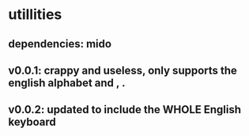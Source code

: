 # utillities

dependencies:
mido
-------------
v0.0.1: crappy and useless, only supports the english alphabet and , .
-------------
v0.0.2: updated to include the WHOLE English keyboard 
-------------
